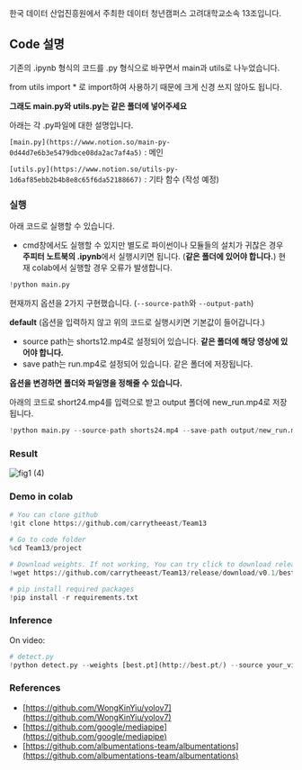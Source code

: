 한국 데이터 산업진흥원에서 주최한 데이터 청년캠퍼스
고려대학교소속 13조입니다.

## Code 설명

기존의 .ipynb 형식의 코드를 .py 형식으로 바꾸면서 main과 utils로 나누었습니다. 

from utils import * 로 import하여 사용하기 때문에 크게 신경 쓰지 않아도 됩니다. 

**그래도 main.py와 utils.py는 같은 폴더에 넣어주세요**

아래는 각 .py파일에 대한 설명입니다. 

`[main.py](https://www.notion.so/main-py-0d44d7e6b3e5479dbce08da2ac7af4a5)` :  메인

`[utils.py](https://www.notion.so/utils-py-1d6af85ebb2b4b8e8c65f6da52188667)` : 기타 함수 (작성 예정)

### 실행

아래 코드로 실행할 수 있습니다. 

- cmd창에서도 실행할 수 있지만 별도로 파이썬이나 모듈들의 설치가 귀찮은 경우 **주피터 노트북의 .ipynb**에서 실행시키면 됩니다. (**같은 폴더에 있어야 합니다.**) 현재 colab에서 실행할 경우 오류가 발생합니다.

```python
!python main.py
```

현재까지 옵션을 2가지 구현했습니다.  (`--source-path`와 `--output-path`)

**default** (옵션을 입력하지 않고 위의 코드로 실행시키면 기본값이 들어갑니다.)

- source path는 shorts12.mp4로 설정되어 있습니다. **같은 폴더에 해당 영상에 있어야 합니다.**
- save path는 run.mp4로 설정되어 있습니다. 같은 폴더에 저장됩니다.

**옵션을 변경하면 폴더와 파일명을 정해줄 수 있습니다.**

아래의 코드로 short24.mp4를 입력으로 받고 output 폴더에 new_run.mp4로 저장됩니다.

```python
!python main.py --source-path shorts24.mp4 --save-path output/new_run.mp4
```
### Result

![fig1 (4)](https://user-images.githubusercontent.com/98952505/186835435-860c5de3-6dd9-49ba-9294-3126207ef0f3.png)


### Demo in colab

```python
# You can clone github
!git clone https://github.com/carrytheeast/Team13

# Go to code folder
%cd Team13/project

# Download weights. If not working, You can try click to download release on this web. 
!wget https://github.com/carrytheeast/Team13/release/download/v0.1/best.pt

# pip install required packages
!pip install -r requirements.txt
```

### Inference

On video:

```python
# detect.py
!python detect.py --weights [best.pt](http://best.pt/) --source your_video.mp4 --save_path your_path--mode 0
```

### References

- [https://github.com/WongKinYiu/yolov7](https://github.com/WongKinYiu/yolov7)
- [https://github.com/google/mediapipe](https://github.com/google/mediapipe)
- [https://github.com/albumentations-team/albumentations](https://github.com/albumentations-team/albumentations)
